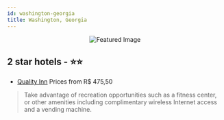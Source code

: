 ```yaml
---
id: washington-georgia
title: Washington, Georgia
---
```


<center><img src="https://i.travelapi.com/hotels/1000000/580000/572500/572429/986359a0_z.jpg" alt="Featured Image" /></center>


##  2 star hotels - ⭐️⭐️

-    [Quality Inn](https://us.hurb.com/hotels/washington/quality-inn-JNP-JP02102G?cmp=18055) Prices from R$ 475,50
   > Take advantage of recreation opportunities such as a fitness center, or other amenities including complimentary wireless Internet access and a vending machine.
